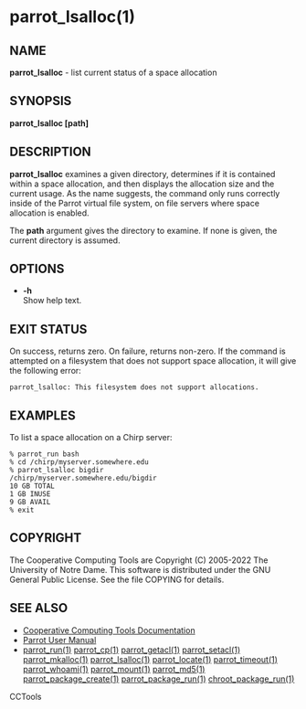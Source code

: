 






















# parrot_lsalloc(1)

## NAME
**parrot_lsalloc** - list current status of a space allocation

## SYNOPSIS
**parrot_lsalloc [path]**

## DESCRIPTION

**parrot_lsalloc** examines a given directory, determines if it is
contained within a space allocation, and then displays the allocation
size and the current usage. As the name suggests, the command only runs
correctly inside of the Parrot virtual file system, on file servers where space allocation is enabled.

The **path** argument gives the directory to examine.
If none is given, the current directory is assumed.

## OPTIONS


- **-h**<br />Show help text.



## EXIT STATUS
On success, returns zero.  On failure, returns non-zero.
If the command is attempted on a filesystem that does not support
space allocation, it will give the following error:

```
parrot_lsalloc: This filesystem does not support allocations.
```

## EXAMPLES

To list a space allocation on a Chirp server:

```
% parrot_run bash
% cd /chirp/myserver.somewhere.edu
% parrot_lsalloc bigdir
/chirp/myserver.somewhere.edu/bigdir
10 GB TOTAL
1 GB INUSE
9 GB AVAIL
% exit
```

## COPYRIGHT

The Cooperative Computing Tools are Copyright (C) 2005-2022 The University of Notre Dame.  This software is distributed under the GNU General Public License.  See the file COPYING for details.

## SEE ALSO


- [Cooperative Computing Tools Documentation]("../index.html")
- [Parrot User Manual]("../parrot.html")
- [parrot_run(1)](parrot_run.md) [parrot_cp(1)](parrot_cp.md) [parrot_getacl(1)](parrot_getacl.md)  [parrot_setacl(1)](parrot_setacl.md)  [parrot_mkalloc(1)](parrot_mkalloc.md)  [parrot_lsalloc(1)](parrot_lsalloc.md)  [parrot_locate(1)](parrot_locate.md)  [parrot_timeout(1)](parrot_timeout.md)  [parrot_whoami(1)](parrot_whoami.md)  [parrot_mount(1)](parrot_mount.md)  [parrot_md5(1)](parrot_md5.md)  [parrot_package_create(1)](parrot_package_create.md)  [parrot_package_run(1)](parrot_package_run.md)  [chroot_package_run(1)](chroot_package_run.md)


CCTools

